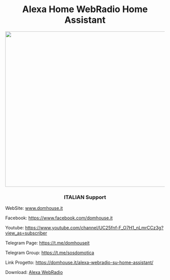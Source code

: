 <h1 style="text-align: center;">Alexa Home WebRadio Home Assistant</h1>
<img class="aligncenter size-full wp-image-1429" src="https://domhouse.it/wp-content/uploads/2020/11/45454.png.png" alt="" width="589" height="492" />

<h3 style="text-align: center;"> ITALIAN Support </h3>

WebSite: www.domhouse.it

Facebook: https://www.facebook.com/domhouse.it

Youtube: https://www.youtube.com/channel/UC25fnf-F_O7H1_nLmrCCz3g?view_as=subscriber

Telegram Page: https://t.me/domhouseit

Telegram Group: https://t.me/sosdomotica

Link Progetto: https://domhouse.it/alexa-webradio-su-home-assistant/

Download: <a href="https://domhouse.it/download/1376/" target="_blank" rel="noopener">Alexa WebRadio</a>
